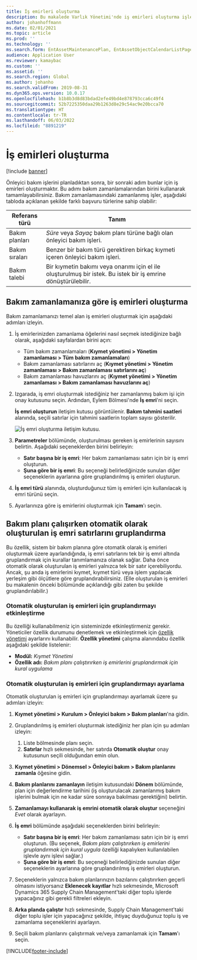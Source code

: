 ```yaml
---
title: İş emirleri oluşturma
description: Bu makalede Varlık Yönetimi'nde iş emirleri oluşturma işlemi açıklanmaktadır.
author: johanhoffmann
ms.date: 02/01/2021
ms.topic: article
ms.prod: ''
ms.technology: ''
ms.search.form: EntAssetMaintenancePlan, EntAssetObjectCalendarListPage, EntAssetObjectCalendarListPagePoolsOpen
audience: Application User
ms.reviewer: kamaybac
ms.custom: ''
ms.assetid: ''
ms.search.region: Global
ms.author: johanho
ms.search.validFrom: 2019-08-31
ms.dyn365.ops.version: 10.0.17
ms.openlocfilehash: b1b8b3d8d83bdad2efe49bd4e878793cca6c49f4
ms.sourcegitcommit: 52b7225350daa29b1263d8e29c54ac9e20bcca70
ms.translationtype: HT
ms.contentlocale: tr-TR
ms.lasthandoff: 06/03/2022
ms.locfileid: "8891219"
---
```

# <a name="creating-work-orders"></a>İş emirleri oluşturma

[!include [banner](../../includes/banner.md)]

Önleyici bakım işlerini planladıktan sonra, bir sonraki adım bunlar için iş emirleri oluşturmaktır. Bu adımı bakım zamanlamalarından birini kullanarak tamamlayabilirsiniz. Bakım zamanlamasındaki zamanlanmış işler, aşağıdaki tabloda açıklanan şekilde farklı başvuru türlerine sahip olabilir:

| Referans türü | Tanım |
|---|---|
| Bakım planları | *Süre* veya *Sayaç* bakım planı türüne bağlı olan önleyici bakım işleri. |
| Bakım sıraları | Benzer bir bakım türü gerektiren birkaç kıymeti içeren önleyici bakım işleri. |
| Bakım talebi | Bir kıymetin bakımı veya onarımı için el ile oluşturulmuş bir istek. Bu istek bir iş emrine dönüştürülebilir. |

## <a name="create-work-orders-based-on-your-maintenance-schedule"></a>Bakım zamanlamanıza göre iş emirleri oluşturma

Bakım zamanlamanızı temel alan iş emirleri oluşturmak için aşağıdaki adımları izleyin.

1. İş emirlerinizden zamanlama öğelerini nasıl seçmek istediğinize bağlı olarak, aşağıdaki sayfalardan birini açın:

    - Tüm bakım zamanlamaları (**Kıymet yönetimi \> Yönetim zamanlaması \> Tüm bakım zamanlamaları**)
    - Bakım zamanlaması satırlarını aç (**Kıymet yönetimi \> Yönetim zamanlaması \> Bakım zamanlaması satırlarını aç**)
    - Bakım zamanlaması havuzlarını aç (**Kıymet yönetimi \> Yönetim zamanlaması \> Bakım zamanlaması havuzlarını aç**)

1. Izgarada, iş emri oluşturmak istediğiniz her zamanlanmış bakım işi için onay kutusunu seçin. Ardından, Eylem Bölmesi'nde **İş emri**'ni seçin.

    **İş emri oluşturun** iletişim kutusu görüntülenir. **Bakım tahmini saatleri** alanında, seçili satırlar için tahmini saatlerin toplam sayısı gösterilir.

    ![İş emri oluşturma iletişim kutusu.](media/18-preventive-maintenance.png)

1. **Parametreler** bölümünde, oluşturulması gereken iş emirlerinin sayısını belirtin. Aşağıdaki seçeneklerden birini belirleyin:

    - **Satır başına bir iş emri**: Her bakım zamanlaması satırı için bir iş emri oluşturun.
    - **Şuna göre bir iş emri**: Bu seçeneği belirlediğinizde sunulan diğer seçeneklerin ayarlarına göre gruplandırılmış iş emirleri oluşturun.

1. **İş emri türü** alanında, oluşturduğunuz tüm iş emirleri için kullanılacak iş emri türünü seçin.
1. Ayarlarınıza göre iş emirlerini oluşturmak için **Tamam**'ı seçin.

## <a name="group-work-order-lines-that-are-automatically-created-while-a-maintenance-plan-runs"></a>Bakım planı çalışırken otomatik olarak oluşturulan iş emri satırlarını gruplandırma

Bu özellik, sistem bir bakım planına göre otomatik olarak iş emirleri oluşturmak üzere ayarlandığında, iş emri satırlarını tek bir iş emri altında gruplandırmak için kurallar tanımlamanıza olanak sağlar. Daha önce otomatik olarak oluşturulan iş emirleri yalnızca tek bir satır içerebiliyordu. Ancak, şu anda iş emirlerini kıymet, kıymet türü veya işlem yapılacak yerleşim gibi ölçütlere göre gruplandırabilirsiniz. (Elle oluşturulan iş emirleri bu makalenin önceki bölümünde açıklandığı gibi zaten bu şekilde gruplandırılabilir.)

### <a name="enable-grouping-for-automatically-generated-work-orders"></a>Otomatik oluşturulan iş emirleri için gruplandırmayı etkinleştirme

Bu özelliği kullanabilmeniz için sisteminizde etkinleştirmeniz gerekir. Yöneticiler özellik durumunu denetlemek ve etkinleştirmek için [özellik yönetimi](../../../fin-ops-core/fin-ops/get-started/feature-management/feature-management-overview.md) ayarlarını kullanabilir. **Özellik yönetimi** çalışma alanındabu özellik aşağıdaki şekilde listelenir:

- **Modül:** *Kıymet Yönetimi*
- **Özellik adı:** *Bakım planı çalıştırırken iş emirlerini gruplandırmak için kural uygulama*

### <a name="set-up-grouping-for-automatically-generated-work-orders"></a>Otomatik oluşturulan iş emirleri için gruplandırmayı ayarlama

Otomatik oluşturulan iş emirleri için gruplandırmayı ayarlamak üzere şu adımları izleyin:

1. **Kıymet yönetimi \> Kurulum \> Önleyici bakım \> Bakım planları**'na gidin.
1. Gruplandırılmış iş emirleri oluşturmak istediğiniz her plan için şu adımları izleyin:

    1. Liste bölmesinde planı seçin.
    1. **Satırlar** hızlı sekmesinde, her satırda **Otomatik oluştur** onay kutusunun seçili olduğundan emin olun.

1. **Kıymet yönetimi \> Dönemsel \> Önleyici bakım \> Bakım planlarını zamanla** öğesine gidin.
1. **Bakım planlarını zamanlayın** iletişim kutusundaki **Dönem** bölümünde, plan için değerlendirme tarihini (iş oluşturulacak zamanlanmış bakım işlerini bulmak için ne kadar süre sonraya bakılması gerektiğini) belirtin.
1. **Zamanlamayı kullanarak iş emrini otomatik olarak oluştur** seçeneğini *Evet* olarak ayarlayın.
1. **İş emri** bölümünde aşağıdaki seçeneklerden birini belirleyin:

    - **Satır başına bir iş emri**: Her bakım zamanlaması satırı için bir iş emri oluşturun. (Bu seçenek, *Bakım planı çalıştırırken iş emirlerini gruplandırmak için kural uygula* özelliği kapalıyken kullanılabilen işlevle aynı işlevi sağlar.)
    - **Şuna göre bir iş emri**: Bu seçeneği belirlediğinizde sunulan diğer seçeneklerin ayarlarına göre gruplandırılmış iş emirleri oluşturun.

1. Seçeneklerin yalnızca bakım planlarınızın bazılarını çalıştırırken geçerli olmasını istiyorsanız **Eklenecek kayıtlar** hızlı sekmesinde, Microsoft Dynamics 365 Supply Chain Management'taki diğer toplu işlerde yapacağınız gibi gerekli filtreleri ekleyin.
1. **Arka planda çalıştır** hızlı sekmesinde, Supply Chain Management'taki diğer toplu işler için yapacağınız şekilde, ihtiyaç duyduğunuz toplu iş ve zamanlama seçeneklerini ayarlayın.
1. Seçili bakım planlarını çalıştırmak ve/veya zamanlamak için **Tamam**'ı seçin.


[!INCLUDE[footer-include](../../../includes/footer-banner.md)]